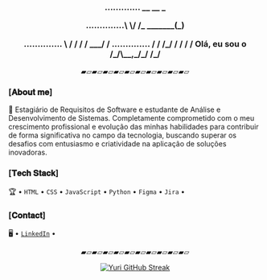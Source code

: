 <div align="center">
<h3>
<p>............. __  __           _ </p>
<p>..............\ \/ /_  _______(_)</p>
.............. \  / / / / ___/ / 
.............. / / /_/ / /  / /  
Olá, eu sou o /_/\__,_/_/  /_/  

</h3>

<p>▰▱▰▱▰▱▰▱▰▱▰▱▰▱▰▱▰▱▰▱</p>
</div>

### [𝐀𝐛𝐨𝐮𝐭 𝐦𝐞]

🚀 Estagiário de Requisitos de Software e estudante de Análise e Desenvolvimento de Sistemas. Completamente comprometido com o meu crescimento profissional e evolução das minhas habilidades para contribuir de forma significativa no campo da tecnologia, buscando superar os desafios com entusiasmo e criatividade na aplicação de soluções inovadoras.

### [𝐓𝐞𝐜𝐡 𝐒𝐭𝐚𝐜𝐤]

🏆 • `HTML` • `CSS` • `JavaScript` • `Python` • `Figma` • `Jira` • 

### [𝐂𝐨𝐧𝐭𝐚𝐜𝐭]

🖥️ • [`LinkedIn`](https://www.linkedin.com/in/yurialvs/) •

<div align="center">
<p>▰▱▰▱▰▱▰▱▰▱▰▱▰▱▰▱▰▱▰▱</p>

[![Yuri GitHub Streak](https://streak-stats.demolab.com?user=yurialvs&theme=transparent&locale=pt_BR&card_width=500)](https://git.io/streak-stats)
</div>
